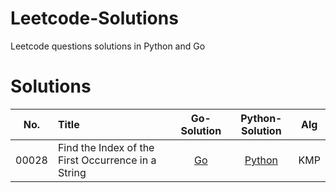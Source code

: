 # Leetcode-Solutions
Leetcode questions solutions in Python and Go

# Solutions
| No.    |  Title  |  Go-Solution  |  Python-Solution |  Alg |
|:--------:|:--------------------------------------------------------------|:--------:|:--------:|:--------:|
|00028|Find the Index of the First Occurrence in a String|[Go](https://github.com/LeviZhang1993/Leetcode-Solutions/leetcode/00028.Find-the-Index/go-solution)|[Python](https://github.com/LeviZhang1993/Leetcode-Solutions/leetcode/00028.Find-the-Index/python-solution)|KMP|
